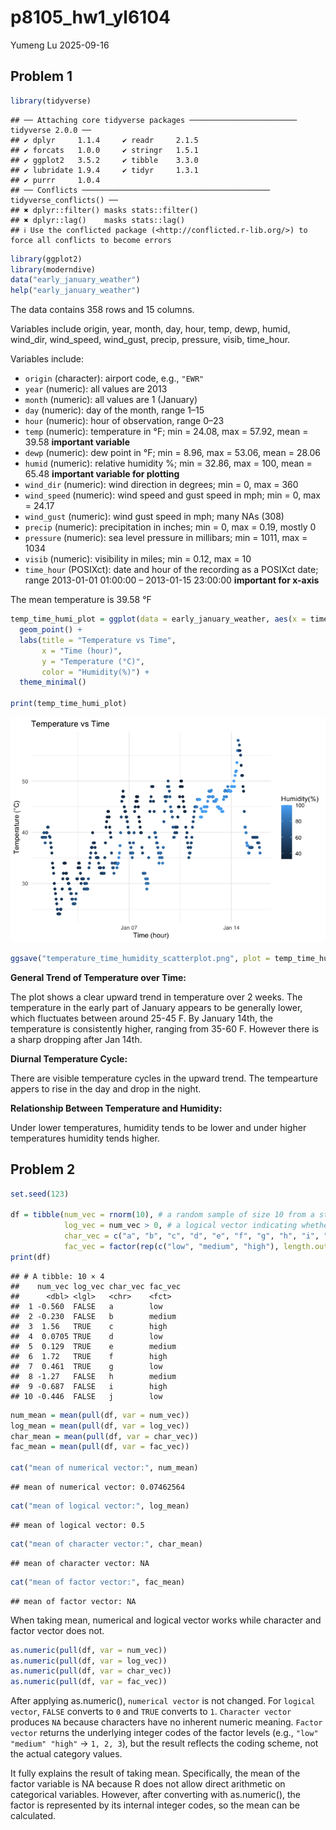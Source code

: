 p8105_hw1_yl6104
================
Yumeng Lu
2025-09-16

## Problem 1

``` r
library(tidyverse)
```

    ## ── Attaching core tidyverse packages ──────────────────────── tidyverse 2.0.0 ──
    ## ✔ dplyr     1.1.4     ✔ readr     2.1.5
    ## ✔ forcats   1.0.0     ✔ stringr   1.5.1
    ## ✔ ggplot2   3.5.2     ✔ tibble    3.3.0
    ## ✔ lubridate 1.9.4     ✔ tidyr     1.3.1
    ## ✔ purrr     1.0.4     
    ## ── Conflicts ────────────────────────────────────────── tidyverse_conflicts() ──
    ## ✖ dplyr::filter() masks stats::filter()
    ## ✖ dplyr::lag()    masks stats::lag()
    ## ℹ Use the conflicted package (<http://conflicted.r-lib.org/>) to force all conflicts to become errors

``` r
library(ggplot2)
library(moderndive)
data("early_january_weather")
help("early_january_weather")
```

The data contains 358 rows and 15 columns.

Variables include origin, year, month, day, hour, temp, dewp, humid,
wind_dir, wind_speed, wind_gust, precip, pressure, visib, time_hour.

Variables include:

- `origin` (character): airport code, e.g., `"EWR"`  
- `year` (numeric): all values are 2013  
- `month` (numeric): all values are 1 (January)  
- `day` (numeric): day of the month, range 1–15  
- `hour` (numeric): hour of observation, range 0–23  
- `temp` (numeric): temperature in °F; min = 24.08, max = 57.92, mean =
  39.58 **important variable**  
- `dewp` (numeric): dew point in °F; min = 8.96, max = 53.06, mean =
  28.06  
- `humid` (numeric): relative humidity %; min = 32.86, max = 100, mean =
  65.48 **important variable for plotting**  
- `wind_dir` (numeric): wind direction in degrees; min = 0, max = 360  
- `wind_speed` (numeric): wind speed and gust speed in mph; min = 0, max
  = 24.17  
- `wind_gust` (numeric): wind gust speed in mph; many NAs (308)  
- `precip` (numeric): precipitation in inches; min = 0, max = 0.19,
  mostly 0  
- `pressure` (numeric): sea level pressure in millibars; min = 1011, max
  = 1034  
- `visib` (numeric): visibility in miles; min = 0.12, max = 10  
- `time_hour` (POSIXct): date and hour of the recording as a POSIXct
  date; range 2013-01-01 01:00:00 – 2013-01-15 23:00:00 **important for
  x-axis**

The mean temperature is 39.58 °F

``` r
temp_time_humi_plot = ggplot(data = early_january_weather, aes(x = time_hour, y = temp, colour = humid)) +
  geom_point() +
  labs(title = "Temperature vs Time",
       x = "Time (hour)",
       y = "Temperature (°C)", 
       color = "Humidity(%)") +
  theme_minimal()

print(temp_time_humi_plot)
```

![](p8105_hw1_yl6104_files/figure-gfm/unnamed-chunk-2-1.png)<!-- -->

``` r
ggsave("temperature_time_humidity_scatterplot.png", plot = temp_time_humi_plot, width = 8, height = 6, dpi = 800)
```

**General Trend of Temperature over Time:**

The plot shows a clear upward trend in temperature over 2 weeks. The
temperature in the early part of January appears to be generally lower,
which fluctuates between around 25-45 F. By January 14th, the
temperature is consistently higher, ranging from 35-60 F. However there
is a sharp dropping after Jan 14th.

**Diurnal Temperature Cycle:**

There are visible temperature cycles in the upward trend. The
tempearture appers to rise in the day and drop in the night.

**Relationship Between Temperature and Humidity:**

Under lower temperatures, humidity tends to be lower and under higher
temperatures humidity tends higher.

## Problem 2

``` r
set.seed(123)

df = tibble(num_vec = rnorm(10), # a random sample of size 10 from a standard Normal distribution,
            log_vec = num_vec > 0, # a logical vector indicating whether elements of the sample are greater than 0, 
            char_vec = c("a", "b", "c", "d", "e", "f", "g", "h", "i", "j"), # a character vector of length 10, 
            fac_vec = factor(rep(c("low", "medium", "high"), length.out = 10))) # a factor vector of length 10, with 3 different factor “levels”
print(df)
```

    ## # A tibble: 10 × 4
    ##    num_vec log_vec char_vec fac_vec
    ##      <dbl> <lgl>   <chr>    <fct>  
    ##  1 -0.560  FALSE   a        low    
    ##  2 -0.230  FALSE   b        medium 
    ##  3  1.56   TRUE    c        high   
    ##  4  0.0705 TRUE    d        low    
    ##  5  0.129  TRUE    e        medium 
    ##  6  1.72   TRUE    f        high   
    ##  7  0.461  TRUE    g        low    
    ##  8 -1.27   FALSE   h        medium 
    ##  9 -0.687  FALSE   i        high   
    ## 10 -0.446  FALSE   j        low

``` r
num_mean = mean(pull(df, var = num_vec))
log_mean = mean(pull(df, var = log_vec))
char_mean = mean(pull(df, var = char_vec))
fac_mean = mean(pull(df, var = fac_vec))

cat("mean of numerical vector:", num_mean)
```

    ## mean of numerical vector: 0.07462564

``` r
cat("mean of logical vector:", log_mean)
```

    ## mean of logical vector: 0.5

``` r
cat("mean of character vector:", char_mean)
```

    ## mean of character vector: NA

``` r
cat("mean of factor vector:", fac_mean)
```

    ## mean of factor vector: NA

When taking mean, numerical and logical vector works while character and
factor vector does not.

``` r
as.numeric(pull(df, var = num_vec))
as.numeric(pull(df, var = log_vec))
as.numeric(pull(df, var = char_vec))
as.numeric(pull(df, var = fac_vec))
```

After applying as.numeric(), `numerical vector` is not changed. For
`logical vector`, `FALSE` converts to `0` and `TRUE` converts to `1`.
`Character vector` produces `NA` because characters have no inherent
numeric meaning. `Factor vector` returns the underlying integer codes of
the factor levels (e.g., `"low" "medium" "high"` → `1, 2, 3`), but the
result reflects the coding scheme, not the actual category values.

It fully explains the result of taking mean. Specifically, the mean of
the factor variable is NA because R does not allow direct arithmetic on
categorical variables. However, after converting with as.numeric(), the
factor is represented by its internal integer codes, so the mean can be
calculated.
